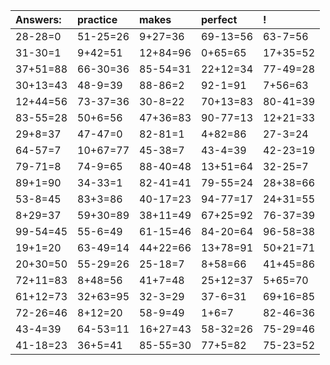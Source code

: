 | Answers: | practice | makes | perfect | ! |
| :--- | :--- | :--- | :--- | :--- |
| 28-28=0 | 51-25=26 | 9+27=36 | 69-13=56 | 63-7=56 | 
| 31-30=1 | 9+42=51 | 12+84=96 | 0+65=65 | 17+35=52 | 
| 37+51=88 | 66-30=36 | 85-54=31 | 22+12=34 | 77-49=28 | 
| 30+13=43 | 48-9=39 | 88-86=2 | 92-1=91 | 7+56=63 | 
| 12+44=56 | 73-37=36 | 30-8=22 | 70+13=83 | 80-41=39 | 
| 83-55=28 | 50+6=56 | 47+36=83 | 90-77=13 | 12+21=33 | 
| 29+8=37 | 47-47=0 | 82-81=1 | 4+82=86 | 27-3=24 | 
| 64-57=7 | 10+67=77 | 45-38=7 | 43-4=39 | 42-23=19 | 
| 79-71=8 | 74-9=65 | 88-40=48 | 13+51=64 | 32-25=7 | 
| 89+1=90 | 34-33=1 | 82-41=41 | 79-55=24 | 28+38=66 | 
| 53-8=45 | 83+3=86 | 40-17=23 | 94-77=17 | 24+31=55 | 
| 8+29=37 | 59+30=89 | 38+11=49 | 67+25=92 | 76-37=39 | 
| 99-54=45 | 55-6=49 | 61-15=46 | 84-20=64 | 96-58=38 | 
| 19+1=20 | 63-49=14 | 44+22=66 | 13+78=91 | 50+21=71 | 
| 20+30=50 | 55-29=26 | 25-18=7 | 8+58=66 | 41+45=86 | 
| 72+11=83 | 8+48=56 | 41+7=48 | 25+12=37 | 5+65=70 | 
| 61+12=73 | 32+63=95 | 32-3=29 | 37-6=31 | 69+16=85 | 
| 72-26=46 | 8+12=20 | 58-9=49 | 1+6=7 | 82-46=36 | 
| 43-4=39 | 64-53=11 | 16+27=43 | 58-32=26 | 75-29=46 | 
| 41-18=23 | 36+5=41 | 85-55=30 | 77+5=82 | 75-23=52 | 
